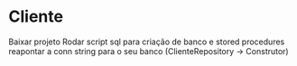 # Cliente


Baixar projeto
Rodar script sql para criação de banco e stored procedures
reapontar a conn string para o seu banco (ClienteRepository -> Construtor)
